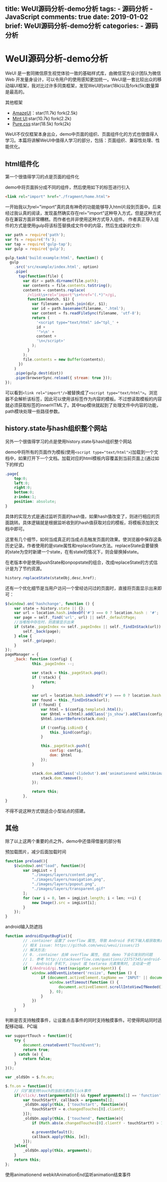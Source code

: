title: WeUI源码分析-demo分析
tags:
    - 源码分析
    - JavaScript
comments: true
date: 2019-01-02
brief: WeUI源码分析-demo分析
categories:
    - 源码分析
---
# WeUI源码分析-demo分析

WeUI 是一套同微信原生视觉体验一致的基础样式库，由微信官方设计团队为微信 Web 开发量身设计，可以令用户的使用感知更加统一。WeUI是一套比较出众的移动端UI框架，我对比过许多同类框架，发现WeUI的star(18k)以及fork(5k)数量算是最高的。

其他框架

- [AmazeUI](https://github.com/amazeui/amazeui)：star(11.7k) fork(2.5k)
- [Mint UI](https://github.com/ElemeFE/mint-ui/):star(10.7k) fork(2.2k)
- [Pure.css](https://github.com/pure-css/pure):star(18.5k) fork(2k)

WeUI不仅仅框架本身出众，demo中页面的组织、页面组件化的方式也很值得人学习。本篇将讲解WeUI中值得人学习的部分，包括：页面组织、兼容性处理、性能优化。

<!-- more -->


## html组件化
第一个很值得学习的点是页面的组件化

demo中将页面拆分成不同的组件，然后使用如下的标签进行引入
```html
<link rel="import" href="./fragment/home.html">
```

一开始我以为rel="import"真的具有神奇的功能能够导入html片段到页面中。后来经过我认真的阅读，发现虽然确实存在rel="import"这种导入方式，但是这种方式存在兼容方面非常糟糕。而作者也并非使用这种方式导入组件。
作者真正导入组件的方式是使用gulp将该标签替换成文件中的内容，然后生成新的文件:

```js
var path = require('path');
var fs = require('fs');
var tap = require('gulp-tap');
var gulp = require('gulp');

gulp.task('build:example:html', function() {
  gulp
    .src('src/example/index.html', option)
    .pipe(
      tap(function(file) {
        var dir = path.dirname(file.path);
        var contents = file.contents.toString();
        contents = contents.replace(
          /<link\s+rel="import"\s+href="(.*)">/gi,
          function(match, $1) {
            var filename = path.join(dir, $1);
            var id = path.basename(filename, '.html');
            var content = fs.readFileSync(filename, 'utf-8');
            return (
              '<script type="text/html" id="tpl_' +
              id +
              '">\n' +
              content +
              '\n</script>'
            );
          }
        );
        file.contents = new Buffer(contents);
      })
    )
    .pipe(gulp.dest(dist))
    .pipe(browserSync.reload({ stream: true }));
});
```

可以看到`<link rel="import"/>`被替换成了`<script type="text/html">`。浏览器不会解析该标签，因此可以使用该标签作为内容的模板。不过想读取模板的内容就必须获取标签的innerHTML了。其中tap模块就起到了处理文件中内容的功能，path模块处理一些路径参数。

## history.state与hash组织整个网站
另外一个很值得学习的点是使用history.state与hash组织整个网站

demo中将所有的页面作为模板(使用`<script type="text/html">`)加载到一个文档中，如果打开下一个文档。加载对应的html模板内容覆盖到当前页面上(通过如下的样式)
```css
.page{
    top:0;
    left:0;
    right:0;
    bottom:0;
    z-index:1;
    position: absolute;
}
```

具体的实现方式是通过监听页面的hash值，如果hash值改变了，则进行相应的页面跳转。具体逻辑就是根据监听收到的hash值获取对应的模板，将模板添加到文档中即可。

这里有几个细节，如何当成真正的当成点击触发页面的效果。使浏览器中保存这条历史记录。作者使用的是state属性和replaceState方法。replaceState会要替换的state为空时新建一个state，在有state的情况下，则会替换掉state。

在老版本中是使用pushState和onpopstate的组合，改成replaceState的方式估计是为了节约资源。

```js
history.replaceState(stateObj,desc,href);
```

还有一个优化细节是当用户访问一个曾经访问过的页面时，直接将页面显示出来即可：

```js
$(window).on('hashchange', function () {
    var state = history.state || {};
    var url = location.hash.indexOf('#') === 0 ? location.hash : '#';
    var page = self._find('url', url) || self._defaultPage;
    //当堆栈中存在时，则直接显示出来
    if (state._pageIndex <= self._pageIndex || self._findInStack(url)) {
        self._back(page);
    } else {
        self._go(page);
    }
});
pageManager = {
    _back: function (config) {
            this._pageIndex --;

            var stack = this._pageStack.pop();
            if (!stack) {
                return;
            }

            var url = location.hash.indexOf('#') === 0 ? location.hash : '#';
            var found = this._findInStack(url);
            if (!found) {
                var html = $(config.template).html();
                var $html = $(html).addClass('js_show').addClass(config.name);
                $html.insertBefore(stack.dom);

                if (!config.isBind) {
                    this._bind(config);
                }

                this._pageStack.push({
                    config: config,
                    dom: $html
                });
            }

            stack.dom.addClass('slideOut').on('animationend webkitAnimationEnd', function () {
                stack.dom.remove();
            });

            return this;
        },
}
```

不得不说这种方式很适合小型站点的搭建。

## 其他
除了以上这两个重要的点之外，demo中还值得借鉴的部分有

预加载图片，减少后面加载时间
```js
function preload(){
    $(window).on("load", function(){
        var imgList = [
            "./images/layers/content.png",
            "./images/layers/navigation.png",
            "./images/layers/popout.png",
            "./images/layers/transparent.gif"
        ];
        for (var i = 0, len = imgList.length; i < len; ++i) {
            new Image().src = imgList[i];
        }
    });
}
```

android输入防遮挡
```js
function androidInputBugFix(){
        // .container 设置了 overflow 属性, 导致 Android 手机下输入框获取焦点时, 输入法挡住输入框的 bug
        // 相关 issue: https://github.com/weui/weui/issues/15
        // 解决方法:
        // 0. .container 去掉 overflow 属性, 但此 demo 下会引发别的问题
        // 1. 参考 http://stackoverflow.com/questions/23757345/android-does-not-correctly-scroll-on-input-focus-if-not-body-element
        //    Android 手机下, input 或 textarea 元素聚焦时, 主动滚一把
        if (/Android/gi.test(navigator.userAgent)) {
            window.addEventListener('resize', function () {
                if (document.activeElement.tagName == 'INPUT' || document.activeElement.tagName == 'TEXTAREA') {
                    window.setTimeout(function () {
                        document.activeElement.scrollIntoViewIfNeeded();
                    }, 0);
                }
            })
        }
    }
```

判断是否支持触摸事件，让设置点击事件的同时支持触摸事件。可使得网站同时适配移动端、PC端
```js
var supportTouch = function(){
    try {
        document.createEvent("TouchEvent");
        return true;
    } catch (e) {
        return false;
    }
}();

var _old$On = $.fn.on;

$.fn.on = function(){
    // 只扩展支持touch的当前元素的click事件
    if(/click/.test(arguments[0]) && typeof arguments[1] == 'function' && supportTouch){ 
        var touchStartY, callback = arguments[1];
        _old$On.apply(this, ['touchstart', function(e){
            touchStartY = e.changedTouches[0].clientY;
        }]);
        _old$On.apply(this, ['touchend', function(e){
            if (Math.abs(e.changedTouches[0].clientY - touchStartY) > 10) return;

            e.preventDefault();
            callback.apply(this, [e]);
        }]);
    }else{
        _old$On.apply(this, arguments);
    }
    return this;
};
```

使用animationend webkitAnimationEnd监听animation结束事件